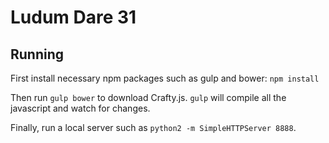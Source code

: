 Ludum Dare 31
=============

Running
-------

First install necessary npm packages such as gulp and bower:
`npm install`

Then run `gulp bower` to download Crafty.js.
`gulp` will compile all the javascript and watch for changes.

Finally, run a local server such as `python2 -m SimpleHTTPServer 8888`.

